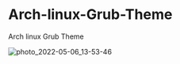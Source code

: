 # Arch-linux-Grub-Theme
Arch linux Grub Theme

![photo_2022-05-06_13-53-46](https://user-images.githubusercontent.com/103053714/167136063-dcd8633b-c822-4215-a7e0-fdf5508ee14f.jpg)
